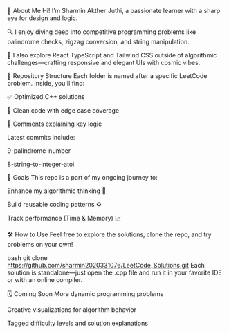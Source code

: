 🧠 About Me
Hi! I’m Sharmin Akther Juthi, a passionate learner with a sharp eye for design and logic.

🔍 I enjoy diving deep into competitive programming problems like palindrome checks, zigzag conversion, and string manipulation.

🎨 I also explore React TypeScript and Tailwind CSS outside of algorithmic challenges—crafting responsive and elegant UIs with cosmic vibes.

📂 Repository Structure
Each folder is named after a specific LeetCode problem. Inside, you'll find:

✅ Optimized C++ solutions

🧪 Clean code with edge case coverage

💬 Comments explaining key logic

Latest commits include:

9-palindrome-number

8-string-to-integer-atoi

🚀 Goals
This repo is a part of my ongoing journey to:

Enhance my algorithmic thinking 🧩

Build reusable coding patterns ♻️

Track performance (Time & Memory) 📈

🛠 How to Use
Feel free to explore the solutions, clone the repo, and try problems on your own!

bash
git clone https://github.com/sharmin2020331076/LeetCode_Solutions.git
Each solution is standalone—just open the .cpp file and run it in your favorite IDE or with an online compiler.

🗓️ Coming Soon
More dynamic programming problems

Creative visualizations for algorithm behavior

Tagged difficulty levels and solution explanations
